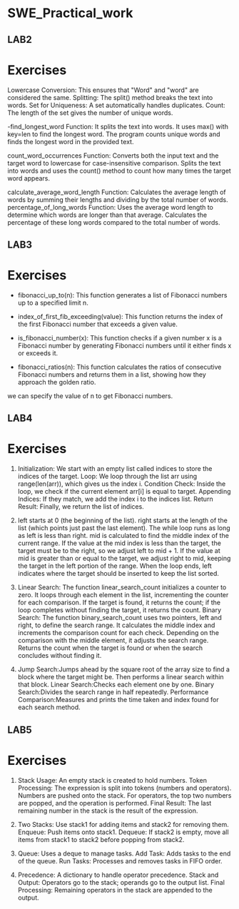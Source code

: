# SWE_Practical_work
## LAB2
# Exercises
Lowercase Conversion: This ensures that "Word" and "word" are considered the same.
Splitting: The split() method breaks the text into words.
Set for Uniqueness: A set automatically handles duplicates.
Count: The length of the set gives the number of unique words.

-find_longest_word Function:
It splits the text into words.
It uses max() with key=len to find the longest word.
The program counts unique words and finds the longest word in the provided text.

count_word_occurrences Function:
Converts both the input text and the target word to lowercase for case-insensitive comparison.
Splits the text into words and uses the count() method to count how many times the target word appears.

calculate_average_word_length Function:
Calculates the average length of words by summing their lengths and dividing by the total number of words.
percentage_of_long_words Function:
Uses the average word length to determine which words are longer than that average.
Calculates the percentage of these long words compared to the total number of words.

## LAB3
# Exercises
- fibonacci_up_to(n):
This function generates a list of Fibonacci numbers up to a specified limit n.

- index_of_first_fib_exceeding(value):
This function returns the index of the first Fibonacci number that exceeds a given value.

- is_fibonacci_number(x):
This function checks if a given number x is a Fibonacci number by generating Fibonacci numbers until it either finds x or exceeds it.

- fibonacci_ratios(n):
This function calculates the ratios of consecutive Fibonacci numbers and returns them in a list, showing how they approach the golden ratio.

we can specify the value of n to get Fibonacci numbers.

## LAB4
# Exercises
 1. Initialization: We start with an empty list called indices to store the indices of the target.
    Loop: We loop through the list arr using range(len(arr)), which gives us the index i.
    Condition Check: Inside the loop, we check if the current element arr[i] is equal to target.
    Appending Indices: If they match, we add the index i to the indices list.
    Return Result: Finally, we return the list of indices.


 2. left starts at 0 (the beginning of the list).
    right starts at the length of the list (which points just past the last element).
    The while loop runs as long as left is less than right.
    mid is calculated to find the middle index of the current range.
    If the value at the mid index is less than the target, the target must be to the right, so we adjust left to mid + 1.
    If the value at mid is greater than or equal to the target, we adjust right to mid, keeping the target in the left portion of the range.
    When the loop ends, left indicates where the target should be inserted to keep the list sorted.

 3. Linear Search:
    The function linear_search_count initializes a counter to zero.
    It loops through each element in the list, incrementing the counter for each comparison.
    If the target is found, it returns the count; if the loop completes without finding the target, it returns the count.
    Binary Search:
    The function binary_search_count uses two pointers, left and right, to define the search range.
    It calculates the middle index and increments the comparison count for each check.
    Depending on the comparison with the middle element, it adjusts the search range.
    Returns the count when the target is found or when the search concludes without finding it.

 4. Jump Search:Jumps ahead by the square root of the array size to find a block where the target might be.
    Then performs a linear search within that block.
    Linear Search:Checks each element one by one.
    Binary Search:Divides the search range in half repeatedly.
    Performance Comparison:Measures and prints the time taken and index found for each search method.

## LAB5
# Exercises

1.  Stack Usage: An empty stack is created to hold numbers.
    Token Processing:
    The expression is split into tokens (numbers and operators).
    Numbers are pushed onto the stack.
    For operators, the top two numbers are popped, and the operation is performed.
    Final Result: The last remaining number in the stack is the result of the expression.

2.  Two Stacks: Use stack1 for adding items and stack2 for removing them.
    Enqueue: Push items onto stack1.
    Dequeue: If stack2 is empty, move all items from stack1 to stack2 before popping from stack2.

3.  Queue: Uses a deque to manage tasks.
    Add Task: Adds tasks to the end of the queue.
    Run Tasks: Processes and removes tasks in FIFO order.

4.  Precedence: A dictionary to handle operator precedence.
    Stack and Output: Operators go to the stack; operands go to the output list.
    Final Processing: Remaining operators in the stack are appended to the output. 

